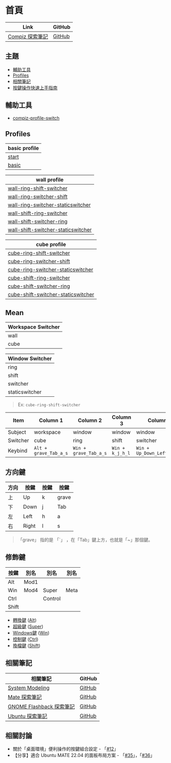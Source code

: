 
# 首頁

| Link | GitHub |
| --- | --- |
| [Compiz 探索筆記](https://samwhelp.github.io/note-about-compiz) | [GitHub](https://github.com/samwhelp/note-about-compiz) |


## 主題

* [輔助工具](#輔助工具)
* [Profiles](#profiles)
* [相關筆記](#相關筆記)
* [按鍵操作快速上手指南](https://samwhelp.github.io/system-modeling/read/zh_tw/quick-start)

## 輔助工具

* [compiz-profile-switch](https://github.com/samwhelp/note-about-compiz/tree/gh-pages/_demo/sample/config-start/compiz-1/compizconfig/profile-switch)


## Profiles

| basic profile |
| --- |
| [start](https://github.com/samwhelp/note-about-compiz/blob/gh-pages/_demo/sample/config-start/compiz-1/compizconfig/profile-switch/config/start.ini) |
| [basic](https://github.com/samwhelp/note-about-compiz/blob/gh-pages/_demo/sample/config-start/compiz-1/compizconfig/profile-switch/config/basic.ini) |


| wall profile |
| --- |
| [wall-ring-shift-switcher](https://github.com/samwhelp/note-about-compiz/blob/gh-pages/_demo/sample/config-start/compiz-1/compizconfig/profile-switch/config/wall-ring-shift-switcher.ini) |
| [wall-ring-switcher-shift](https://github.com/samwhelp/note-about-compiz/blob/gh-pages/_demo/sample/config-start/compiz-1/compizconfig/profile-switch/config/wall-ring-switcher-shift.ini) |
| [wall-ring-switcher-staticswitcher](https://github.com/samwhelp/note-about-compiz/blob/gh-pages/_demo/sample/config-start/compiz-1/compizconfig/profile-switch/config/wall-ring-switcher-staticswitcher.ini) |
| [wall-shift-ring-switcher](https://github.com/samwhelp/note-about-compiz/blob/gh-pages/_demo/sample/config-start/compiz-1/compizconfig/profile-switch/config/wall-shift-ring-switcher.ini) |
| [wall-shift-switcher-ring](https://github.com/samwhelp/note-about-compiz/blob/gh-pages/_demo/sample/config-start/compiz-1/compizconfig/profile-switch/config/wall-shift-switcher-ring.ini) |
| [wall-shift-switcher-staticswitcher](https://github.com/samwhelp/note-about-compiz/blob/gh-pages/_demo/sample/config-start/compiz-1/compizconfig/profile-switch/config/wall-shift-switcher-staticswitcher.ini) |


| cube profile |
| --- |
| [cube-ring-shift-switcher](https://github.com/samwhelp/note-about-compiz/blob/gh-pages/_demo/sample/config-start/compiz-1/compizconfig/profile-switch/config/cube-ring-shift-switcher.ini) |
| [cube-ring-switcher-shift](https://github.com/samwhelp/note-about-compiz/blob/gh-pages/_demo/sample/config-start/compiz-1/compizconfig/profile-switch/config/cube-ring-switcher-shift.ini) |
| [cube-ring-switcher-staticswitcher](https://github.com/samwhelp/note-about-compiz/blob/gh-pages/_demo/sample/config-start/compiz-1/compizconfig/profile-switch/config/cube-ring-switcher-staticswitcher.ini) |
| [cube-shift-ring-switcher](https://github.com/samwhelp/note-about-compiz/blob/gh-pages/_demo/sample/config-start/compiz-1/compizconfig/profile-switch/config/cube-shift-ring-switcher.ini) |
| [cube-shift-switcher-ring](https://github.com/samwhelp/note-about-compiz/blob/gh-pages/_demo/sample/config-start/compiz-1/compizconfig/profile-switch/config/cube-shift-switcher-ring.ini) |
| [cube-shift-switcher-staticswitcher](https://github.com/samwhelp/note-about-compiz/blob/gh-pages/_demo/sample/config-start/compiz-1/compizconfig/profile-switch/config/cube-shift-switcher-staticswitcher.ini) |


## Mean

| Workspace Switcher |
| ------------------ |
| wall               |
| cube               |


| Window Switcher |
| --------------- |
| ring            |
| shift           |
| switcher        |
| staticswitcher  |


> Ex: `cube-ring-shift-switcher`

| Item     | Column 1              | Column 2              | Column 3         | Column 4                   |
| -------  | --------------------- | --------------------- | ---------------- | -------------------------- |
| Subject  | workspace             | window                | window           | window                     |
| Switcher | cube                  | ring                  | shift            | switcher                   |
| Keybind  | `Alt + grave_Tab_a_s` | `Win + grave_Tab_a_s` | `Win + k_j_h_l`  | `Win + Up_Down_Left_Right` |


## 方向鍵

| 方向  | 按鍵  | 按鍵 | 按鍵  |
| ----- | ----- | ---- | ----- |
| 上    | Up    | k    | grave |
| 下    | Down  | j    | Tab   |
| 左    | Left  | h    | a     |
| 右    | Right | l    | s     |

> 「grave」 指的是 「`」 ，在「Tab」鍵上方，也就是「~」那個鍵。


## 修飾鍵

| 按鍵  | 別名 | 別名      | 別名  |
| ----- | ---- | ------- | ----- |
| Alt   | Mod1 |         |       |
| Win   | Mod4 | Super   | Meta  |
| Ctrl  |      | Control |       |
| Shift |      |         |       |

* [轉換鍵](https://zh.wikipedia.org/zh-tw/轉換鍵) ([Alt](https://en.wikipedia.org/wiki/Alt_key))
* [超級鍵](https://zh.wikipedia.org/zh-tw/超級鍵) ([Super](https://en.wikipedia.org/wiki/Super_key_(keyboard_button)))
* [Windows鍵](https://zh.wikipedia.org/zh-tw/Windows鍵) ([Win](https://en.wikipedia.org/wiki/Windows_key))
* [控制鍵](https://zh.wikipedia.org/zh-tw/控制鍵) ([Ctrl](https://en.wikipedia.org/wiki/Control_key))
* [換檔鍵](https://zh.wikipedia.org/zh-tw/換檔鍵) ([Shift](https://en.wikipedia.org/wiki/Shift_key))


## 相關筆記

| 相關筆記 | GitHub |
| --- | ---
| [System Modeling](https://samwhelp.github.io/system-modeling/) | [GitHub](https://github.com/samwhelp/system-modeling) |
| [Mate 探索筆記](https://samwhelp.github.io/note-about-mate/) | [GitHub](https://github.com/samwhelp/note-about-mate) |
| [GNOME Flashback 探索筆記](https://samwhelp.github.io/note-about-gnome-flashback/) | [GitHub](https://github.com/samwhelp/note-about-gnome-flashback) |
| [Ubuntu 探索筆記](https://samwhelp.github.io/note-about-ubuntu/) | [GitHub](https://github.com/samwhelp/note-about-ubuntu) |


## 相關討論

* 關於「桌面環境」便利操作的按鍵組合設定 - 「[#12](https://www.ubuntu-tw.org/modules/newbb/viewtopic.php?post_id=364276#forumpost364276)」
* 【分享】適合 Ubuntu MATE 22.04 的面板布局方案 - 「[#35](https://www.ubuntu-tw.org/modules/newbb/viewtopic.php?post_id=364284#forumpost364284)」，「[#36](https://www.ubuntu-tw.org/modules/newbb/viewtopic.php?topic_id=109242&forum=2&post_id=364286#forumpost364286)」
